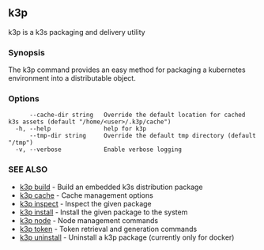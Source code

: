 ## k3p

k3p is a k3s packaging and delivery utility

### Synopsis


The k3p command provides an easy method for packaging a kubernetes environment into a distributable object.


### Options

```
      --cache-dir string   Override the default location for cached k3s assets (default "/home/<user>/.k3p/cache")
  -h, --help               help for k3p
      --tmp-dir string     Override the default tmp directory (default "/tmp")
  -v, --verbose            Enable verbose logging
```

### SEE ALSO

* [k3p build](k3p_build.md)	 - Build an embedded k3s distribution package
* [k3p cache](k3p_cache.md)	 - Cache management options
* [k3p inspect](k3p_inspect.md)	 - Inspect the given package
* [k3p install](k3p_install.md)	 - Install the given package to the system
* [k3p node](k3p_node.md)	 - Node management commands
* [k3p token](k3p_token.md)	 - Token retrieval and generation commands
* [k3p uninstall](k3p_uninstall.md)	 - Uninstall a k3p package (currently only for docker)

